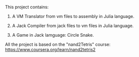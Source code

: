 This project contains:

1) A VM Translator from vm files to assembly in Julia language.

2) A Jack Compiler from jack files to vm files in Julia language.

3) A Game in Jack lamguage: Circle Snake. 

All the project is based on the "nand2Tetris" course: https://www.coursera.org/learn/nand2tetris2
